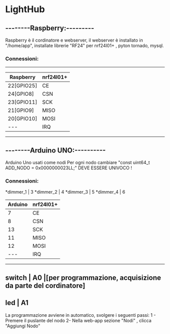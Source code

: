 # LightHub

## --------Raspberry:---------
Raspberry è il cordinatore e webserver, il webserver è installato in "/home/app", installate librerie "RF24" per nrf24l01+ , 
pyton tornado, mysql.

### Connessioni:
-----------------------------
 Raspberry   |   nrf24l01+
-------------|---------------
 22[GPIO25]  |     CE
 24[GPIO8]   |     CSN
 23[GPIO11]  |     SCK
 21[GPIO9]   |     MISO
 20[GPIO10]  |     MOSI
  ---        |    IRQ
------------------------------

## --------Arduino UNO:----------
Arduino Uno usati come nodi
Per ogni nodo cambiare "const uint64_t ADD_NODO = 0x0000000023LL;" DEVE ESSERE UNIVOCO !

### Connessioni:

*dimmer_1 | 3
*dimmer_2 | 4
*dimmer_3 | 5
*dimmer_4 | 6


Arduino  |   nrf24l01+
---------|--------------
7        |        CE
8        |        CSN
13       |        SCK
11       |        MISO
12       |        MOSI
  ---    |        IRQ
-----------------------

 
switch | A0
       |[per programmazione, acquisizione da parte del cordinatore] 
------------------
led    | A1
------------------

La programmazione avviene in automatico, svolgere i seguenti passi:
1 - Premere il puslante del nodo
2- Nella web-app sezione "Nodi" , clicca "Aggiungi Nodo"


